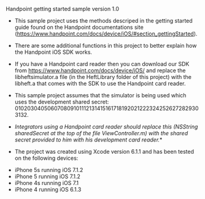 Handpoint getting started sample version 1.0

- This sample project uses the methods descriped in the getting started guide found on the Handpoint documentations site (https://www.handpoint.com/docs/device/iOS/#section_gettingStarted).

- There are some additional functions in this project to better explain how the Handpoint iOS SDK works.

- If you have a Handpoint card reader then you can download our SDK from https://www.handpoint.com/docs/device/iOS/ and replace the libheftsimulator.a file (in the HeftLibrary folder of this project) with the libheft.a that comes with the SDK to use the Handpoint card reader.

- This sample project assumes that the simulator is being used which uses the development shared secret: 0102030405060708091011121314151617181920212223242526272829303132. 
- **Integrators using a Handpoint card reader should replace this (NSString* sharedSecret at the top of the file ViewController.m) with the shared secret provided to him with his development card reader.**

- The project was created using Xcode version 6.1.1 and has been tested on the following devices:
* iPhone 5s running iOS 7.1.2
* iPhone 5 running iOS 7.1.2
* iPhone 4s running iOS 7.1
* iPhone 4 running iOS 6.1.3
